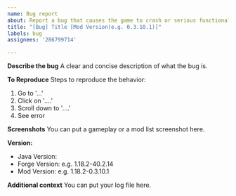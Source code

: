 ```yaml
---
name: Bug report
about: Report a bug that causes the game to crash or serious functional error
title: "[Bug] Title [Mod Version(e.g. 0.3.10.1)]"
labels: bug
assignees: '286799714'

---
```


**Describe the bug**
A clear and concise description of what the bug is.

**To Reproduce**
Steps to reproduce the behavior:
1. Go to '...'
2. Click on '....'
3. Scroll down to '....'
4. See error

**Screenshots**
You can put a gameplay or a mod list screenshot here.

**Version:**
 - Java Version: 
 - Forge Version: e.g. 1.18.2-40.2.14
 - Mod Version: e.g. 1.18.2-0.3.10.1

**Additional context**
You can put your log file here.
